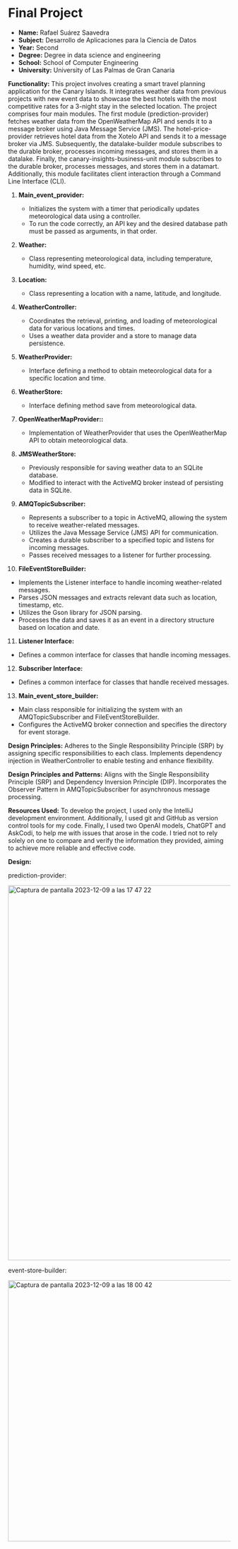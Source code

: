 # Final Project
- **Name:** Rafael Suárez Saavedra
- **Subject:** Desarrollo de Aplicaciones para la Ciencia de Datos
- **Year:** Second
- **Degree:** Degree in data science and engineering
- **School:** School of Computer Engineering
- **University:** University of Las Palmas de Gran Canaria


**Functionality:** This project involves creating a smart travel planning application for the Canary Islands. It integrates weather data from previous projects with new event data to showcase the best hotels with the most competitive rates for a 3-night stay in the selected location. The project comprises four main modules. The first module (prediction-provider) fetches weather data from the OpenWeatherMap API and sends it to a message broker using Java Message Service (JMS). The hotel-price-provider retrieves hotel data from the Xotelo API and sends it to a message broker via JMS. Subsequently, the datalake-builder module subscribes to the durable broker, processes incoming messages, and stores them in a datalake. Finally, the canary-insights-business-unit module subscribes to the durable broker, processes messages, and stores them in a datamart. Additionally, this module facilitates client interaction through a Command Line Interface (CLI).

1. **Main_event_provider:**
   - Initializes the system with a timer that periodically updates meteorological data using a controller.
   - To run the code correctly, an API key and the desired database path must be passed as arguments, in that order.

2. **Weather:**
   - Class representing meteorological data, including temperature, humidity, wind speed, etc.

3. **Location:**
   - Class representing a location with a name, latitude, and longitude.

4. **WeatherController:**
   - Coordinates the retrieval, printing, and loading of meteorological data for various locations and times.
   - Uses a weather data provider and a store to manage data persistence.

5. **WeatherProvider:**
    - Interface defining a method to obtain meteorological data for a specific location and time.

6. **WeatherStore:**
   - Interface defining method save from meteorological data.
  
7. **OpenWeatherMapProvider::**
   - Implementation of WeatherProvider that uses the OpenWeatherMap API to obtain meteorological data.

8. **JMSWeatherStore:**
   - Previously responsible for saving weather data to an SQLite database.
   - Modified to interact with the ActiveMQ broker instead of persisting data in SQLite.
  
9. **AMQTopicSubscriber:**
   - Represents a subscriber to a topic in ActiveMQ, allowing the system to receive weather-related messages.
   - Utilizes the Java Message Service (JMS) API for communication.
   - Creates a durable subscriber to a specified topic and listens for incoming messages.
   - Passes received messages to a listener for further processing.
  
10. **FileEventStoreBuilder:**
   - Implements the Listener interface to handle incoming weather-related messages.
   - Parses JSON messages and extracts relevant data such as location, timestamp, etc.
   - Utilizes the Gson library for JSON parsing.
   - Processes the data and saves it as an event in a directory structure based on location and date.

11. **Listener Interface:**
   - Defines a common interface for classes that handle incoming messages.
  
12. **Subscriber Interface:**
   - Defines a common interface for classes that handle received messages.

13. **Main_event_store_builder:**
   - Main class responsible for initializing the system with an AMQTopicSubscriber and FileEventStoreBuilder.
   - Configures the ActiveMQ broker connection and specifies the directory for event storage.

**Design Principles:**
Adheres to the Single Responsibility Principle (SRP) by assigning specific responsibilities to each class. Implements dependency injection in WeatherController to enable testing and enhance flexibility.

**Design Principles and Patterns:**
Aligns with the Single Responsibility Principle (SRP) and Dependency Inversion Principle (DIP). Incorporates the Observer Pattern in AMQTopicSubscriber for asynchronous message processing.


**Resources Used:**
To develop the project, I used only the IntelliJ development environment. Additionally, I used git and GitHub as version control tools for my code. Finally, I used two OpenAI models, ChatGPT and AskCodi, to help me with issues that arose in the code. I tried not to rely solely on one to compare and verify the information they provided, aiming to achieve more reliable and effective code.


**Design:**

 prediction-provider:
 
 <img width="850" alt="Captura de pantalla 2023-12-09 a las 17 47 22" src="https://github.com/rafasuarzz/Practica1/assets/145263164/598e40fa-5c9f-41ab-af4e-0db3af541d60">

event-store-builder:

<img width="592" alt="Captura de pantalla 2023-12-09 a las 18 00 42" src="https://github.com/rafasuarzz/Practica1/assets/145263164/e8f6c884-6549-4a30-8ef2-089e2403ee37">






